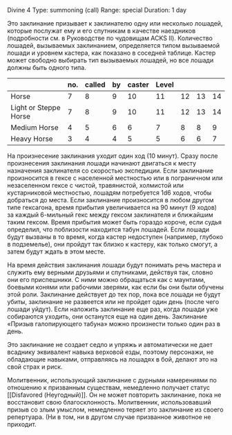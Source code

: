 Divine 4
Type: summoning (call)
Range: special
Duration: 1 day

Это заклинание призывает к заклинателю одну или несколько лошадей, которые послужат ему и его спутникам в качестве наездников (подробности см. в Руководстве по чудовищам ACKS II). Количество лошадей, вызываемых заклинанием, определяется типом вызываемой лошади и уровнем кастера, как показано в соседней таблице. Кастер может свободно выбирать тип вызываемых лошадей, но все лошади должны быть одного типа.

|                       | no. | called | by  | caster | Level |     |     |     |
| --------------------- | --- | ------ | --- | ------ | ----- | --- | --- | --- |
| Horse                 | 7   | 8      | 9   | 10     | 11    | 12  | 13  | 14  |
| Light or Steppe Horse | 7   | 8      | 9   | 10     | 11    | 12  | 13  | 14  |
| Medium Horse          | 4   | 5      | 6   | 6      | 7     | 8   | 8   | 9   |
| Heavy Horse           | 3   | 4      | 4   | 5      | 5     | 6   | 6   | 7   |

На произнесение заклинания уходит один ход (10 минут). Сразу после произнесения заклинания лошади начинают двигаться к месту назначения заклинателя со скоростью экспедиции. Если заклинание произносится в гексе с населенной местностью или в пограничном или незаселенном гексе с чистой, травянистой, холмистой или кустарниковой местностью, лошадям потребуется 1d6 ходов, чтобы добраться до места. Если заклинание произносится в любом другом типе гексагона, время прибытия увеличивается на 90 минут (9 ходов) за каждый 6-мильный гекс между гексом заклинателя и ближайшим таким гексом. Время прибытия может быть гораздо короче, если судья определил, что поблизости находится табун лошадей. Если лошади будут вызваны в то время, когда кастер недоступен (например, глубоко в подземелье), они пройдут так близко к кастеру, как только смогут, а затем будут ждать в этом месте.

На время действия заклинания лошади будут понимать речь мастера и служить ему верными друзьями и спутниками, действуя так, словно они его приспешники. С ними можно обращаться как с маунтами, боевыми конями или рабочими зверями, как если бы они были обучены этой роли. Заклинание действует до тех пор, пока все лошади не будут убиты, заклинание не развеется или не пройдет один день (после чего лошади уйдут). Если наложить заклинание еще раз, когда лошади уже собираются уходить, они останутся еще на один день. Заклинание «Призыв галопирующего табуна» можно произнести только один раз в день.

Это заклинание не создает седло и упряжь и автоматически не дает всаднику эквивалент навыка верховой езды, поэтому персонажи, не обладающие навыками, отправляясь на лошадях в бой, делают это на свой страх и риск.

Молитвенник, использующий заклинание с дурными намерениями по отношению к призванным существам, немедленно получает статус [[Disfavored (Неугодный)]]. Он не может повторить заклинание, пока не восстановит свою благосклонность. Молитвенник, использовавший призыв со злым умыслом, немедленно теряет это заклинание из своего репертуара. (Ни в том, ни в другом случае призванное животное не приходит.